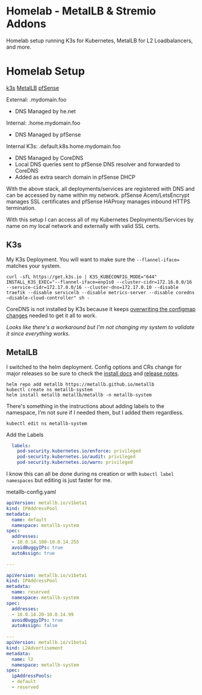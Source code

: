 # Homelab - MetalLB & Stremio Addons

Homelab setup running K3s for Kubernetes, MetalLB for L2 Loadbalancers, and more.

# Homelab Setup
[k3s](https://k3s.io/)
[MetalLB](https://metallb.io/)
[pfSense](https://www.netgate.com/)

External: .mydomain.foo

 - DNS Managed by he.net 

Internal: .home.mydomain.foo

 - DNS Managed by pfSense

Internal K3s: .default.k8s.home.mydomain.foo

 - DNS Managed by CoreDNS
 - Local DNS queries sent to pfSense DNS resolver and forwarded to CoreDNS
 - Added as extra search domain in pfSense DHCP

With the above stack, all deployments/services are registered with DNS and can be accessed by name within my network. pfSense Acem/LetsEncrypt manages SSL certificates and pfSense HAProxy manages inbound HTTPS termination.

With this setup I can access all of my Kubernetes Deployments/Services by name on my local network and externally with valid SSL certs.


## K3s
My K3s Deployment. You will want to make sure the `--flannel-iface=` matches your system.

    curl -sfL https://get.k3s.io | K3S_KUBECONFIG_MODE="644" INSTALL_K3S_EXEC="--flannel-iface=enp1s0 --cluster-cidr=172.16.0.0/16 --service-cidr=172.17.0.0/16 --cluster-dns=172.17.0.10 --disable traefik --disable servicelb --disable metrics-server --disable coredns —disable-cloud-controller" sh -

CoreDNS is not installed by K3s because it keeps [overwriting the configmap changes](https://github.com/k3s-io/k3s/issues/2214) needed to get it all to work.

*Looks like there's a workaround but I'm not changing my system to validate it since everything works.*

## MetalLB

I switched to the helm deployment. Config options and CRs change for major releases so be sure to check the [install docs](https://metallb.io/installation/) and [release notes](https://metallb.io/release-notes/).  

```
helm repo add metallb https://metallb.github.io/metallb
kubectl create ns metallb-system
helm install metallb metallb/metallb -n metallb-system
```

There's something in the instructions about adding labels to the namespace, I'm not sure if I needed them, but I added them regardless.

    kubectl edit ns metallb-system
Add the Labels
```yaml
  labels:
    pod-security.kubernetes.io/enforce: privileged
    pod-security.kubernetes.io/audit: privileged
    pod-security.kubernetes.io/warn: privileged
```
I know this can all be done during ns creation or with `kubectl label namespaces` but editing is just faster for me.

metallb-config.yaml
```yaml
apiVersion: metallb.io/v1beta1
kind: IPAddressPool
metadata:
  name: default
  namespace: metallb-system
spec:
  addresses:
  - 10.0.14.100-10.0.14.255
  avoidBuggyIPs: true
  autoAssign: true
  
---

apiVersion: metallb.io/v1beta1
kind: IPAddressPool
metadata:
  name: reserved
  namespace: metallb-system
spec:
  addresses:
  - 10.0.14.20-10.0.14.99
  avoidBuggyIPs: true
  autoAssign: false
  
---
apiVersion: metallb.io/v1beta1
kind: L2Advertisement
metadata:
  name: l2
  namespace: metallb-system
spec:
  ipAddressPools:
  - default
  - reserved
```
